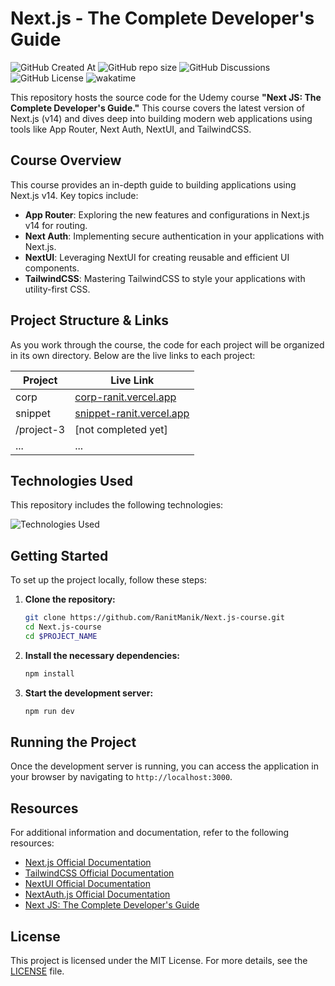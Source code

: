 # Next.js - The Complete Developer's Guide

![GitHub Created At](https://img.shields.io/github/created-at/RanitManik/Next.js-course)
![GitHub repo size](https://img.shields.io/github/repo-size/RanitManik/Next.js-course)
![GitHub Discussions](https://img.shields.io/github/discussions/RanitManik/Next.js-course)
![GitHub License](https://img.shields.io/github/license/RanitManik/Next.js-course)
![wakatime](https://wakatime.com/badge/github/RanitManik/Next.js-course.svg)

This repository hosts the source code for the Udemy course **"Next JS: The Complete Developer's Guide."** This course
covers the latest version of Next.js (v14) and dives deep into building modern web applications using tools like App
Router, Next Auth, NextUI, and TailwindCSS.

## Course Overview

This course provides an in-depth guide to building applications using Next.js v14. Key topics include:

- **App Router**: Exploring the new features and configurations in Next.js v14 for routing.
- **Next Auth**: Implementing secure authentication in your applications with Next.js.
- **NextUI**: Leveraging NextUI for creating reusable and efficient UI components.
- **TailwindCSS**: Mastering TailwindCSS to style your applications with utility-first CSS.

## Project Structure & Links

As you work through the course, the code for each project will be organized in its own directory. Below are the live
links to each project:

| Project    | Live Link                                                     |
|------------|---------------------------------------------------------------|
| corp       | [corp-ranit.vercel.app](https://corp-ranit.vercel.app/)       |
| snippet    | [snippet-ranit.vercel.app](https://snippet-ranit.vercel.app/) |
| /project-3 | [not completed yet]                                           |
| ...        | ...                                                           |

## Technologies Used

This repository includes the following technologies:

![Technologies Used](https://skillicons.dev/icons?i=next,react,tailwindcss,typescript,nodejs,postgres,npm,webstorm,vercel)

## Getting Started

To set up the project locally, follow these steps:

1. **Clone the repository:**
   ```bash
   git clone https://github.com/RanitManik/Next.js-course.git
   cd Next.js-course
   cd $PROJECT_NAME
   ```

2. **Install the necessary dependencies:**
   ```bash
   npm install
   ```

3. **Start the development server:**
   ```bash
   npm run dev
   ```

## Running the Project

Once the development server is running, you can access the application in your browser by navigating to
`http://localhost:3000`.

## Resources

For additional information and documentation, refer to the following resources:

- [Next.js Official Documentation](https://nextjs.org/docs)
- [TailwindCSS Official Documentation](https://tailwindcss.com/docs)
- [NextUI Official Documentation](https://nextui.org/docs)
- [NextAuth.js Official Documentation](https://next-auth.js.org/getting-started/introduction)
- [Next JS: The Complete Developer's Guide](https://www.udemy.com/course/next-js-the-complete-developers-guide/?couponCode=SKILLS4SALEA)

## License

This project is licensed under the MIT License. For more details, see the [LICENSE](LICENSE) file.
